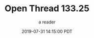 ---
layout: podcast
title: "Open Thread 133.25"
author: a reader
description: https://slatestarcodex.com/2019/07/31/open-thread-133-25/
date: 2019-07-31 14:15:00 PDT
length: 60095
duration: 15
guid: open-thread-133-25
---